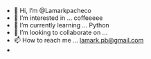 - 👋 Hi, I’m @Lamarkpacheco
- 👀 I’m interested in ... coffeeeee
- 🌱 I’m currently learning ... Python
- 💞️ I’m looking to collaborate on ...
- 📫 How to reach me ... lamark.pb@gmail.com
- 

<!---
Lamarkpacheco/Lamarkpacheco is a ✨ special ✨ repository because its `README.md` (this file) appears on your GitHub profile.
You can click the Preview link to take a look at your changes.
--->
